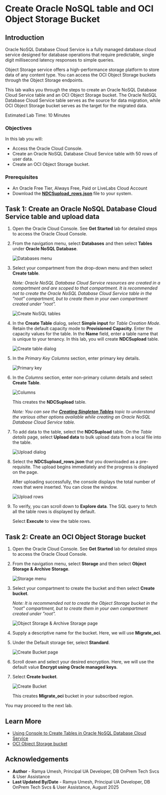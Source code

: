 # Create Oracle NoSQL table and OCI Object Storage Bucket

## Introduction

Oracle NoSQL Database Cloud Service is a fully managed database cloud service designed for database operations that require predictable, single digit millisecond latency responses to simple queries.

Object Storage service offers a high-performance storage platform to store data of any content type. You can access the OCI Object Storage buckets through the Object Storage endpoints. 

This lab walks you through the steps to create an Oracle NoSQL Database Cloud Service table and an OCI Object Storage bucket. The Oracle NoSQL Database Cloud Service table serves as the source for data migration, while OCI Object Storage bucket serves as the target for the migrated data. 

Estimated Lab Time: 10 Minutes

### Objectives

In this lab you will:
* Access the Oracle Cloud Console.  
* Create an Oracle NoSQL Database Cloud Service table with 50 rows of user data.
* Create an OCI Object Storage bucket.

### Prerequisites

* An Oracle Free Tier, Always Free, Paid or LiveLabs Cloud Account
* Download the **[NDCSupload_rows.json](https://c4u04.objectstorage.us-ashburn-1.oci.customer-oci.com/p/EcTjWk2IuZPZeNnD_fYMcgUhdNDIDA6rt9gaFj_WZMiL7VvxPBNMY60837hu5hga/n/c4u04/b/livelabsfiles/o/labfiles%2FNDCSupload_rows.json)** file to your system.

## Task 1: Create an Oracle NoSQL Database Cloud Service table and upload data

1. Open the Oracle Cloud Console. See **Get Started** lab for detailed steps to access the Oracle Cloud Console.
2. From the navigation menu, select **Databases** and then select **Tables** under **Oracle NoSQL Database**.

    ![Databases menu](images/console-Nosqlmenu.png)

3. Select your compartment from the drop-down menu and then select **Create table**. 

    *Note: Oracle NoSQL Database Cloud Service resources are created in a compartment and are scoped to that compartment. It is recommended not to create the Oracle NoSQL Database Cloud Service table in the "root" compartment, but to create them in your own compartment created under "root".*

   ![Create NoSQL tables](images/console-createtable.png)

4. In the **Create Table** dialog, select **Simple input** for *Table Creation Mode*. Retain the default capacity mode to **Provisioned Capacity**. Enter the capacity values for the table. In the **Name** field, enter a table name that is unique to your tenancy. In this lab, you will create **NDCSupload** table.

    ![Create table dialog](images/console-createtable-name.png)

5. In the *Primary Key Columns* section, enter primary key details.

    ![Primary key](images/console-createtable-PK.png)

6. In the *Columns* section, enter non-primary column details and select **Create Table**.

    ![Columns](images/console-createtable-columns.png)

    This creates the **NDCSupload** table.

    *Note: You can see the **[Creating Singleton Tables](https://docs.oracle.com/en/cloud/paas/nosql-cloud/wqqvo/#GUID-1E86F6AE-6F02-478D-BB71-6088330FE838)** topic to understand the various other options available while creating an Oracle NoSQL Database Cloud Service table.*

7. To add data to the table, select the **NDCSupload** table. On the *Table details* page, select **Upload data** to bulk upload data from a local file into the table.

    ![Upload dialog](images/console-table-upload.png)

8. Select the **NDCSupload_rows.json** that you downloaded as a pre-requisite. The upload begins immediately and the progress is displayed on the page. 

    After uploading successfully, the console displays the total number of rows that were inserted. You can close the window.

   ![Upload rows](images/console-table-uploadrows.png)

9. To verify, you can scroll down to **Explore data**. The SQL query to fetch all the table rows is displayed by default. 

    Select **Execute** to view the table rows. 


## Task 2: Create an OCI Object Storage bucket

1. Open the Oracle Cloud Console. See **Get Started** lab for detailed steps to access the Oracle Cloud Console.
2. From the navigation menu, select **Storage** and then select **Object Storage & Archive Storage**.

    ![Storage menu](images/select-object-storage.png)

3. Select your compartment to create the bucket and then select **Create bucket**.

    *Note: It is recommended not to create the Object Storage bucket in the "root" compartment, but to create them in your own compartment created under "root".*
    
    ![Object Storage & Archive Storage page](images/object-storage-create.png)

4. Supply a descriptive name for the bucket. Here, we will use **Migrate_oci**.
5. Under the Default storage tier, select **Standard**.

    ![Create Bucket page](images/object-storage-create-bucket-name.png)

6. Scroll down and select your desired encryption. Here, we will use the default value **Encrypt using Oracle managed keys**.
7. Select **Create bucket**.

    ![Create Bucket](images/object-storage-create-bucket-encryption.png)

    This creates **Migrate_oci** bucket in your subscribed region. 

You may proceed to the next lab.

## Learn More

* [Using Console to Create Tables in Oracle NoSQL Database Cloud Service](https://docs.oracle.com/en/cloud/paas/nosql-cloud/wqqvo/#GUID-1E86F6AE-6F02-478D-BB71-6088330FE838)
* [OCI Object Storage bucket](https://docs.oracle.com/en-us/iaas/Content/Object/Tasks/managingbuckets.htm)


## Acknowledgements
* **Author** - Ramya Umesh, Principal UA Developer, DB OnPrem Tech Svcs & User Assistance
* **Last Updated By/Date** - Ramya Umesh, Principal UA Developer, DB OnPrem Tech Svcs & User Assistance, August 2025
